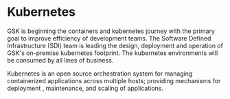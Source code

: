 # Kubernetes

GSK is beginning the containers and kubernetes journey with the primary goal to improve efficiency of development teams.  The Software Defined Infrastructure (SDI) team is leading the design, deployment and operation of GSK's on-premise kubernetes footprint.  The kubernetes environments will be consumed by all lines of business.

Kubernetes is an open source orchestration system for managing containerized applications across multiple hosts; providing mechanisms for deployment , maintenance, and scaling of applications.
